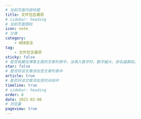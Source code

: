 ```yaml
---
# 当前页面内容标题
title: 文件包含漏洞
# sidebar: heading
# 当前页面图标
icon: note
# 分类
category:
    - WEB安全
tag:
    - 文件包含漏洞
sticky: false
# 是否收藏在博客主题的文章列表中，当填入数字时，数字越大，排名越靠前。
star: false
# 是否将该文章添加至文章列表中
article: true
# 是否将该文章添加至时间线中
timeline: true
# sidebar: heading
order: 8
date: 2022-02-08
# 浏览量
pageview: true
---
```




